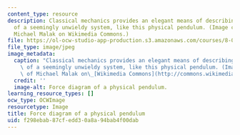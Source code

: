 ```yaml
---
content_type: resource
description: Classical mechanics provides an elegant means of describing the motion
  of a seemingly unwieldy system, like this physical pendulum. (Image courtesy of
  Michael Malak on Wikimedia Commons.)
file: https://ol-ocw-studio-app-production.s3.amazonaws.com/courses/8-012-physics-i-classical-mechanics-fall-2008/f298ebab87cfedd30a8a94bab4f00dab_8-012f08-th.jpg
file_type: image/jpeg
image_metadata:
  caption: "Classical mechanics provides an elegant means of describing the motion\
    \ of a seemingly unwieldy system, like this physical pendulum. (Image courtesy\
    \ of Michael Malak on\_[Wikimedia Commons](http://commons.wikimedia.org/wiki/File:Physical-Pendulum-Labeled-Diagram.png).)"
  credit: ''
  image-alt: Force diagram of a physical pendulum.
learning_resource_types: []
ocw_type: OCWImage
resourcetype: Image
title: Force diagram of a physical pendulum
uid: f298ebab-87cf-edd3-0a8a-94bab4f00dab
---
```


